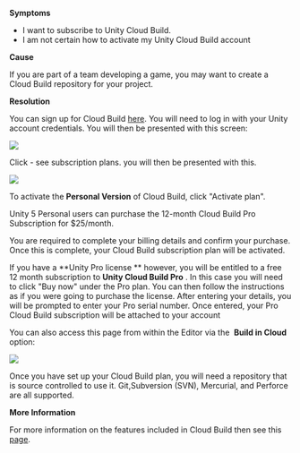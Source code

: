 
        

**Symptoms** 

*   I want to subscribe to Unity Cloud Build.
*   I am not certain how to activate my Unity Cloud Build account

**Cause** 

If you are part of a team developing a game, you may want to create a Cloud Build repository for your project.

**Resolution** 

You can sign up for Cloud Build [here](https://build.cloud.unity3d.com/plans/?msg=welcome). You will need to log in with your Unity account credentials. You will then be presented with this screen:

![](/hc/en-us/article_attachments/203544186/Screen_Shot_2016-04-20_at_17.11.08.png)

Click - see subscription plans. you will then be presented with this.

![](/hc/en-us/article_attachments/203544276/Screen_Shot_2016-04-20_at_17.08.55.png)

To activate the **Personal Version** of Cloud Build, click "Activate plan".

Unity 5 Personal users can purchase the 12-month Cloud Build Pro Subscription for \$25/month.

You are required to complete your billing details and confirm your purchase. Once this is complete, your Cloud Build subscription plan will be activated. 

If you have a **Unity Pro license ** however, you will be entitled to a free 12 month subscription to **Unity Cloud Build Pro** . In this case you will need to click "Buy now" under the Pro plan. You can then follow the instructions as if you were going to purchase the license. After entering your details, you will be prompted to enter your Pro serial number. Once entered, your Pro Cloud Build subscription will be attached to your account

You can also access this page from within the Editor via the  **Build in Cloud** option:

![](/hc/en-us/article_attachments/203544086/Screen_Shot_2016-04-20_at_17.02.35.png)

Once you have set up your Cloud Build plan, you will need a repository that is source controlled to use it. Git,Subversion (SVN), Mercurial, and Perforce are all supported.

**More Information** 

For more information on the features included in Cloud Build then see this [page](https://checkout.unity.com/products/cloud-build).

      